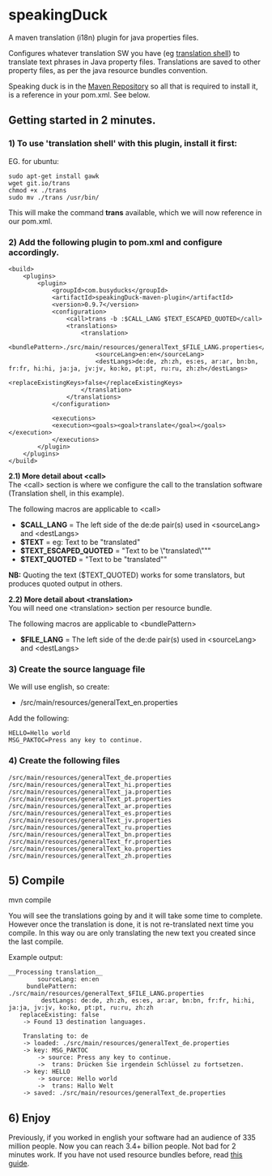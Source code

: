 # speakingDuck
A maven translation (i18n) plugin for java properties files.

Configures whatever translation SW you have 
(eg [translation shell](https://github.com/soimort/translate-shell)) 
to translate text phrases in Java property files. Translations are 
saved to other property files, as per the java resource bundles convention.

Speaking duck is in the [Maven Repository](https://search.maven.org/#search%7Cga%7C1%7Ca%3A%22speakingDuck-maven-plugin%22) 
so all that is required to install it, is a reference in your pom.xml. See below.

## Getting started in 2 minutes.
 
### 1) To use 'translation shell' with this plugin, install it first:  

EG. for ubuntu:  

    sudo apt-get install gawk  
    wget git.io/trans  
    chmod +x ./trans  
    sudo mv ./trans /usr/bin/  

This will make the command __trans__ available, which we will now reference in our pom.xml. 

### 2) Add the following plugin to pom.xml and configure accordingly.

    <build>
        <plugins>
            <plugin>
                <groupId>com.busyducks</groupId>
                <artifactId>speakingDuck-maven-plugin</artifactId>
                <version>0.9.7</version>
                <configuration>
                    <call>trans -b :$CALL_LANG $TEXT_ESCAPED_QUOTED</call>
                    <translations>
                        <translation>
                            <bundlePattern>./src/main/resources/generalText_$FILE_LANG.properties</bundlePattern>
                            <sourceLang>en:en</sourceLang>
                            <destLangs>de:de, zh:zh, es:es, ar:ar, bn:bn, fr:fr, hi:hi, ja:ja, jv:jv, ko:ko, pt:pt, ru:ru, zh:zh</destLangs>
                            <replaceExistingKeys>false</replaceExistingKeys>
                        </translation>
                    </translations>
                </configuration>

                <executions>
                <execution><goals><goal>translate</goal></goals></execution>
                </executions>
            </plugin>
        </plugins>
    </build>

__2.1) More detail about \<call\>__   
The \<call\> section is where we configure the call to the translation software (Translation 
shell, in this example).   
   
The following macros are applicable to \<call\>  
  -  __$CALL_LANG__ = The left side of the de:de pair(s) used in \<sourceLang\> and \<destLangs\>  
  -  __$TEXT__ = eg: Text to be "translated"
  -  __$TEXT_ESCAPED_QUOTED__ = "Text to be \\"translated\\"""
  -  __$TEXT_QUOTED__ = "Text to be "translated""
  
__NB:__ Quoting the text ($TEXT_QUOTED) works for some translators, but produces quoted output in others.

__2.2) More detail about \<translation\>__   
You will need one \<translation\>  section per resource bundle.

The following macros are applicable to \<bundlePattern\>
   - __$FILE_LANG__  = The left side of the de:de pair(s) used in \<sourceLang\> and \<destLangs\>  


### 3) Create the source language file 
We will use english, so create:  
  - /src/main/resources/generalText_en.properties
  
Add the following:

    HELLO=Hello world  
    MSG_PAKTOC=Press any key to continue.  
    
### 4) Create the following files
    /src/main/resources/generalText_de.properties  
    /src/main/resources/generalText_hi.properties  
    /src/main/resources/generalText_ja.properties  
    /src/main/resources/generalText_pt.properties
    /src/main/resources/generalText_ar.properties  
    /src/main/resources/generalText_es.properties  
    /src/main/resources/generalText_jv.properties  
    /src/main/resources/generalText_ru.properties
    /src/main/resources/generalText_bn.properties  
    /src/main/resources/generalText_fr.properties  
    /src/main/resources/generalText_ko.properties  
    /src/main/resources/generalText_zh.properties

## 5) Compile

mvn compile


You will see the translations going by and it will take some time to 
complete. However once the translation is done, it is not re-translated 
next time you compile. In this way ou are only translating the new 
text you created since the last compile.

Example output:  

    __Processing translation__
            sourceLang: en:en
         bundlePattern: ./src/main/resources/generalText_$FILE_LANG.properties
             destLangs: de:de, zh:zh, es:es, ar:ar, bn:bn, fr:fr, hi:hi, ja:ja, jv:jv, ko:ko, pt:pt, ru:ru, zh:zh
       replaceExisting: false
        -> Found 13 destination languages.
        
        Translating to: de
        -> loaded: ./src/main/resources/generalText_de.properties
        -> key: MSG_PAKTOC
            -> source: Press any key to continue.  
            ->  trans: Drücken Sie irgendein Schlüssel zu fortsetzen.
        -> key: HELLO
            -> source: Hello world  
            ->  trans: Hallo Welt
        -> saved: ./src/main/resources/generalText_de.properties


## 6) Enjoy
Previously, if you worked in english your software had an audience of 335 million people. 
Now you can reach 3.4+ billion people. Not bad for 2 minutes work. If you have not used 
resource bundles before, read [this guide](https://docs.oracle.com/javase/tutorial/i18n/intro/steps.html).